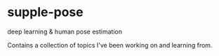 # supple-pose
deep learning &amp; human pose estimation

Contains a collection of topics I've been working on and learning from.



